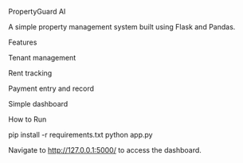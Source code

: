 PropertyGuard AI

A simple property management system built using Flask and Pandas.

Features

Tenant management

Rent tracking

Payment entry and record

Simple dashboard


How to Run

pip install -r requirements.txt
python app.py

Navigate to http://127.0.0.1:5000/ to access the dashboard.
